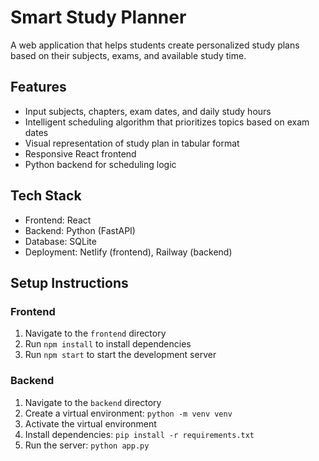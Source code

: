 # Smart Study Planner

A web application that helps students create personalized study plans based on their subjects, exams, and available study time.

## Features

- Input subjects, chapters, exam dates, and daily study hours
- Intelligent scheduling algorithm that prioritizes topics based on exam dates
- Visual representation of study plan in tabular format
- Responsive React frontend
- Python backend for scheduling logic

## Tech Stack

- Frontend: React
- Backend: Python (FastAPI)
- Database: SQLite
- Deployment: Netlify (frontend), Railway (backend)

## Setup Instructions

### Frontend
1. Navigate to the `frontend` directory
2. Run `npm install` to install dependencies
3. Run `npm start` to start the development server

### Backend
1. Navigate to the `backend` directory
2. Create a virtual environment: `python -m venv venv`
3. Activate the virtual environment
4. Install dependencies: `pip install -r requirements.txt`
5. Run the server: `python app.py`
